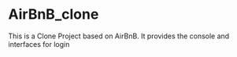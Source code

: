 # AirBnB_clone
This is a Clone Project based on AirBnB. It provides the console and interfaces for login
